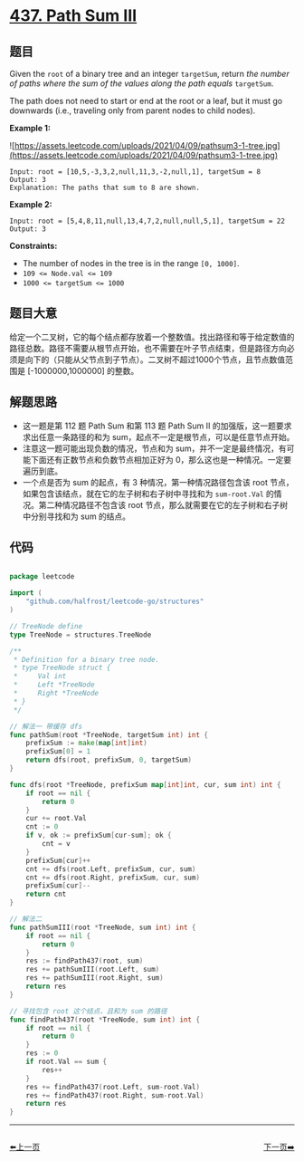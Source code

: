 # [437. Path Sum III](https://leetcode.com/problems/path-sum-iii/)


## 题目

Given the `root` of a binary tree and an integer `targetSum`, return *the number of paths where the sum of the values along the path equals* `targetSum`.

The path does not need to start or end at the root or a leaf, but it must go downwards (i.e., traveling only from parent nodes to child nodes).

**Example 1:**

![https://assets.leetcode.com/uploads/2021/04/09/pathsum3-1-tree.jpg](https://assets.leetcode.com/uploads/2021/04/09/pathsum3-1-tree.jpg)

```
Input: root = [10,5,-3,3,2,null,11,3,-2,null,1], targetSum = 8
Output: 3
Explanation: The paths that sum to 8 are shown.

```

**Example 2:**

```
Input: root = [5,4,8,11,null,13,4,7,2,null,null,5,1], targetSum = 22
Output: 3

```

**Constraints:**

- The number of nodes in the tree is in the range `[0, 1000]`.
- `109 <= Node.val <= 109`
- `1000 <= targetSum <= 1000`

## 题目大意

给定一个二叉树，它的每个结点都存放着一个整数值。找出路径和等于给定数值的路径总数。路径不需要从根节点开始，也不需要在叶子节点结束，但是路径方向必须是向下的（只能从父节点到子节点）。二叉树不超过1000个节点，且节点数值范围是 [-1000000,1000000] 的整数。


## 解题思路


- 这一题是第 112 题 Path Sum 和第 113 题 Path Sum II 的加强版，这一题要求求出任意一条路径的和为 sum，起点不一定是根节点，可以是任意节点开始。
- 注意这一题可能出现负数的情况，节点和为 sum，并不一定是最终情况，有可能下面还有正数节点和负数节点相加正好为 0，那么这也是一种情况。一定要遍历到底。
- 一个点是否为 sum 的起点，有 3 种情况，第一种情况路径包含该 root 节点，如果包含该结点，就在它的左子树和右子树中寻找和为 `sum-root.Val` 的情况。第二种情况路径不包含该 root 节点，那么就需要在它的左子树和右子树中分别寻找和为 sum 的结点。



## 代码

```go

package leetcode

import (
	"github.com/halfrost/leetcode-go/structures"
)

// TreeNode define
type TreeNode = structures.TreeNode

/**
 * Definition for a binary tree node.
 * type TreeNode struct {
 *     Val int
 *     Left *TreeNode
 *     Right *TreeNode
 * }
 */

// 解法一 带缓存 dfs
func pathSum(root *TreeNode, targetSum int) int {
	prefixSum := make(map[int]int)
	prefixSum[0] = 1
	return dfs(root, prefixSum, 0, targetSum)
}

func dfs(root *TreeNode, prefixSum map[int]int, cur, sum int) int {
	if root == nil {
		return 0
	}
	cur += root.Val
	cnt := 0
	if v, ok := prefixSum[cur-sum]; ok {
		cnt = v
	}
	prefixSum[cur]++
	cnt += dfs(root.Left, prefixSum, cur, sum)
	cnt += dfs(root.Right, prefixSum, cur, sum)
	prefixSum[cur]--
	return cnt
}

// 解法二
func pathSumIII(root *TreeNode, sum int) int {
	if root == nil {
		return 0
	}
	res := findPath437(root, sum)
	res += pathSumIII(root.Left, sum)
	res += pathSumIII(root.Right, sum)
	return res
}

// 寻找包含 root 这个结点，且和为 sum 的路径
func findPath437(root *TreeNode, sum int) int {
	if root == nil {
		return 0
	}
	res := 0
	if root.Val == sum {
		res++
	}
	res += findPath437(root.Left, sum-root.Val)
	res += findPath437(root.Right, sum-root.Val)
	return res
}


```


----------------------------------------------
<div style="display: flex;justify-content: space-between;align-items: center;">
<p><a href="https://books.halfrost.com/leetcode/ChapterFour/0400~0499/0436.Find-Right-Interval/">⬅️上一页</a></p>
<p><a href="https://books.halfrost.com/leetcode/ChapterFour/0400~0499/0438.Find-All-Anagrams-in-a-String/">下一页➡️</a></p>
</div>
